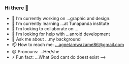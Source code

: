 ### Hi there 👋

- 🔭 I’m currently working on ...graphic and design.
- 🌱 I’m currently learning ...at Tunapanda institute
- 👯 I’m looking to collaborate on ...
- 🤔 I’m looking for help with ...anroid development
- 💬 Ask me about ...my background
- 📫 How to reach me: ...agnetamwazame86@gmail.com
- 😄 Pronouns: ...Her/she
- ⚡ Fun fact: ...What God cant do doest exist
-->
